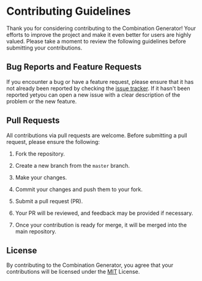 # Contributing Guidelines
Thank you for considering contributing to the Combination Generator! Your efforts to improve the project and make it even better for users are highly valued. Please take a moment to review the following guidelines before submitting your contributions.

## Bug Reports and Feature Requests
If you encounter a bug or have a feature request, please ensure that it has not already been reported by checking the [issue tracker](https://github.com/PetarMc1/combination-generator/issues). If it hasn't been reported yetyou can open a new issue with a clear description of the problem or the new feature.

## Pull Requests
All contributions via pull requests are welcome. Before submitting a pull request, please ensure the following:

1. Fork the repository.

2. Create a new branch from the `master` branch.

3. Make your changes.

4. Commit your changes and push them to your fork.

5. Submit a pull request (PR).
   
6. Your PR will be reviewed, and feedback may be provided if necessary.

7. Once your contribution is ready for merge, it will be merged into the main repository.

## License
By contributing to the Combination Generator, you agree that your contributions will be licensed under the [MIT](/LICENCE) License.
